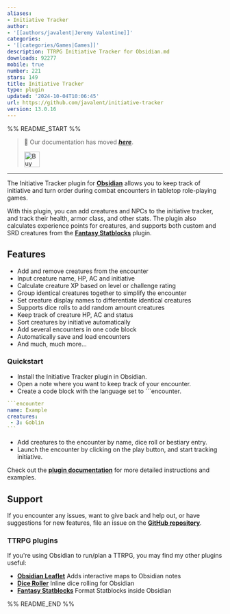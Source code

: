```yaml
---
aliases:
- Initiative Tracker
author:
- '[[authors/javalent|Jeremy Valentine]]'
categories:
- '[[categories/Games|Games]]'
description: TTRPG Initiative Tracker for Obsidian.md
downloads: 92277
mobile: true
number: 221
stars: 149
title: Initiative Tracker
type: plugin
updated: '2024-10-04T10:06:45'
url: https://github.com/javalent/initiative-tracker
version: 13.0.16
---
```


%% README_START %%

> 🥇 Our documentation has moved ***[here](https://plugins.javalent.com/it)***.
>
> <a href='https://www.buymeacoffee.com/valentine195' target='_blank'><img height='36' style='border:0px;height:36px;' src='https://storage.ko-fi.com/cdn/kofi3.png?v=3' border='0' alt='Buy Me a Coffee at ko-fi.com' /></a>
---

The Initiative Tracker plugin for **[Obsidian](https://obsidian.md)** allows you to keep track of initiative and turn order during combat encounters in tabletop role-playing games.

With this plugin, you can add creatures and NPCs to the initiative tracker, and track their health, armor class, and other stats. The plugin also calculates experience points for creatures, and supports both custom and SRD creatures from the **[Fantasy Statblocks](https://github.com/javalent/fantasy-statblocks)** plugin.

## Features
- Add and remove creatures from the encounter
- Input creature name, HP, AC and initiative
- Calculate creature XP based on level or challenge rating
- Group identical creatures together to simplify the encounter
- Set creature display names to differentiate identical creatures
- Supports dice rolls to add random amount creatures
- Keep track of creature HP, AC and status
- Sort creatures by initiative automatically
- Add several encounters in one code block
- Automatically save and load encounters
- And much, much more...

### Quickstart

- Install the Initiative Tracker plugin in Obsidian.
- Open a note where you want to keep track of your encounter.
- Create a code block with the language set to \`\`\`encounter.

````yaml
```encounter
name: Example
creatures:
 - 3: Goblin
```
````

- Add creatures to the encounter by name, dice roll or bestiary entry.
- Launch the encounter by clicking on the play button, and start tracking initiative.

Check out the **[plugin documentation](https://plugins.javalent.com/it)** for more detailed instructions and examples.

## Support

If you encounter any issues, want to give back and help out, or have suggestions for new features, file an issue on the **[GitHub repository](https://github.com/valentine195/obsidian-initiative-tracker/issues)**.

### TTRPG plugins

If you're using Obsidian to run/plan a TTRPG, you may find my other plugins useful:

- **[Obsidian Leaflet](https://github.com/valentine195/obsidian-leaflet-plugin)** Adds interactive maps to Obsidian notes
- **[Dice Roller](https://github.com/valentine195/obsidian-dice-roller)** Inline dice rolling for Obsidian
- **[Fantasy Statblocks](https://github.com/valentine195/obsidian-5e-statblocks)** Format Statblocks inside Obsidian


%% README_END %%
